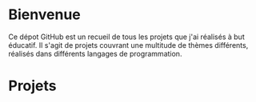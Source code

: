 # Bienvenue

Ce dépot GitHub est un recueil de tous les projets que j'ai réalisés à but éducatif.
Il s'agit de projets couvrant une multitude de thèmes différents, réalisés dans différents langages de programmation.

# Projets
